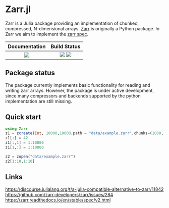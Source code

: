 # Zarr.jl

Zarr is a Julia package providing an implementation of chunked, compressed, N-dimensional arrays. [Zarr](https://zarr.readthedocs.io/en/stable/) is originally a Python package. In Zarr we aim to implement the [zarr spec](https://zarr.readthedocs.io/en/stable/spec/v2.html).

| **Documentation**                                                               | **Build Status**                                                                                |
|:-------------------------------------------------------------------------------:|:-----------------------------------------------------------------------------------------------:|
| [![][docs-dev-img]][docs-dev-url] | [![][travis-img]][travis-url] [![][codecov-img]][codecov-url] |

## Package status

The package currently implements basic functionality for reading and writing zarr arrays. However, the package is under active development, since many compressors and backends supported by the python implementation are still missing.

## Quick start

````julia
using Zarr
z1 = zcreate(Int, 10000,10000,path = "data/example.zarr",chunks=(1000, 1000))
z1[:] = 42
z1[:,1] = 1:10000
z1[1,:] = 1:10000

z2 = zopen("data/example.zarr")
z2[1:10,1:10]
````

## Links
https://discourse.julialang.org/t/a-julia-compatible-alternative-to-zarr/11842
https://github.com/zarr-developers/zarr/issues/284
https://zarr.readthedocs.io/en/stable/spec/v2.html


[docs-dev-img]: https://img.shields.io/badge/docs-dev-blue.svg
[docs-dev-url]: https://meggart.github.io/Zarr.jl/latest

[travis-img]: https://travis-ci.org/meggart/Zarr.jl.svg?branch=master
[travis-url]: https://travis-ci.org/meggart/Zarr.jl

[codecov-img]: https://codecov.io/gh/meggart/Zarr.jl/branch/master/graph/badge.svg
[codecov-url]: https://codecov.io/gh/meggart/Zarr.jl

